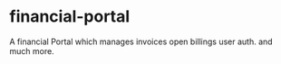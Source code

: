 # financial-portal
A financial Portal which manages invoices open billings user auth. and much more.
